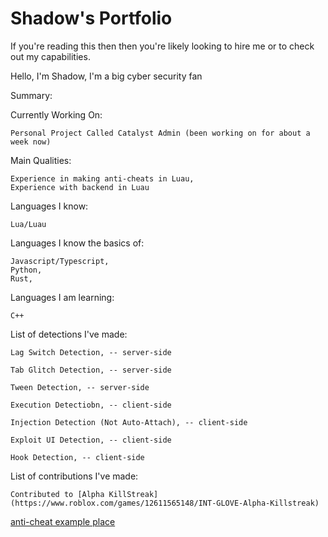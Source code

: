# Shadow's Portfolio

If you're reading this then then you're likely looking to hire me or to check out my capabilities.

Hello, I'm Shadow, 
I'm a big cyber security fan


Summary: 

  Currently Working On:
  
    Personal Project Called Catalyst Admin (been working on for about a week now)
  
  Main Qualities:
  
    Experience in making anti-cheats in Luau,
    Experience with backend in Luau
    

  Languages I know:
  
    Lua/Luau
  
  Languages I know the basics of:
  
    Javascript/Typescript,
    Python,
    Rust,
  
  Languages I am learning:
  
    C++

  List of detections I've made:
   
    Lag Switch Detection, -- server-side  
    
    Tab Glitch Detection, -- server-side  
    
    Tween Detection, -- server-side  
    
    Execution Detectiobn, -- client-side  
    
    Injection Detection (Not Auto-Attach), -- client-side
    
    Exploit UI Detection, -- client-side  
    
    Hook Detection, -- client-side  
  

  List of contributions I've made: 

    Contributed to [Alpha KillStreak](https://www.roblox.com/games/12611565148/INT-GLOVE-Alpha-Killstreak)

[anti-cheat example place](https://www.roblox.com/games/14540829890/Untitled-AC)
